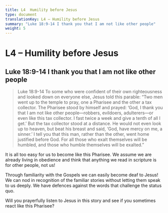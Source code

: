 ```yaml
---
title: L4  Humility before Jesus
type: document
translationKey: L4 – Humility before Jesus
summary: "Luke 18:9-14 I thank you that I am not like other people"
weight: 5
---
```

# L4 – Humility before Jesus

## Luke 18:9-14 I thank you that I am not like other people

>   Luke 18:9-14 To some who were confident of their own righteousness and looked down on everyone else, Jesus told this parable: “Two men went up to the temple to pray, one a Pharisee and the other a tax collector. The Pharisee stood by himself and prayed: ‘God, I thank you that I am not like other people—robbers, evildoers, adulterers—or even like this tax collector. I fast twice a week and give a tenth of all I get.’ But the tax collector stood at a distance. He would not even look up to heaven, but beat his breast and said, ‘God, have mercy on me, a sinner.’ I tell you that this man, rather than the other, went home justified before God. For all those who exalt themselves will be humbled, and those who humble themselves will be exalted.”

It is all too easy for us to become like this Pharisee. We assume we are already living in obedience and think that anything we read in scripture is for other people, not us!

Through familiarity with the Gospels we can easily become deaf to Jesus! We can nod in recognition of the familiar stories without letting them speak to us deeply. We have defences against the words that challenge the status quo.

Will you prayerfully listen to Jesus in this story and see if you sometimes react like this Pharisee?

